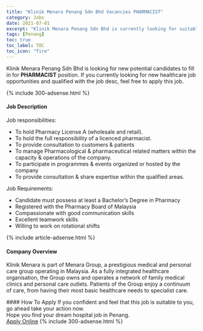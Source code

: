 ```yaml
---
title: "Klinik Menara Penang Sdn Bhd Vacancies PHARMACIST" 
category: Jobs 
date: 2021-07-01 
excerpt: "Klinik Menara Penang Sdn Bhd is currently looking for suitable person to fill in the PHARMACIST which positioned at Penang" 
tags: [Penang] 
toc: true 
toc_label: TOC 
toc_icon: "fire" 
--- 
```


<p>Klinik Menara Penang Sdn Bhd is looking for new potential candidates to fill in for <b>PHARMACIST</b> position. If you currently looking for new healthcare job opportunities and qualified with the job desc, feel free to apply this job.
</p>{% include 300-adsense.html %} 
<div><div><h4>Job Description</h4></div><div><div><span><div><p><span>Job responsibilities:</span></p><ul><li>To hold Pharmacy License A (wholesale and retail).</li><li>To hold the full responsibility of a licenced pharmacist.</li><li>To provide consultation to customers &amp; patients</li><li>To manage Pharmacological &amp; pharmaceutical related matters within the capacity &amp; operations of the company.</li><li>To participate in programmes &amp; events organized or hosted by the company</li><li>To provide consultation &amp; share expertise within the qualified areas.</li></ul><p>Job Requirements:</p><ul><li>Candidate must possess at least a Bachelor&#8217;s Degree in Pharmacy</li><li>Registered with the Pharmacy Board of Malaysia</li><li>Compassionate with good communication skills</li><li>Excellent teamwork skills</li><li>Willing to work on rotational shifts</li></ul></div></span></div></div></div> 
{% include article-adsense.html %} 
<div><div><h4>Company Overview</h4></div><div><div><span><div><p>Klinik Menara&#160;is part of Menara Group, a prestigious medical and personal care group operating in Malaysia. As a fully integrated healthcare organisation, the Group owns and operates a network of family medical clinics and personal care outlets. Patients of the Group enjoy a continuum of care, from having their most basic healthcare needs to specialist care.</p></div></span></div></div></div> 
#### How To Apply 
If you confident and feel that this job is suitable to you, go ahead take your action now. <br/> 
Hope you find your dream hospital job in Penang. <br/> 
<a href="https://www.jobstreet.com.my/en/job/pharmacist-4604353?jobId=jobstreet-my-job-4604353" class="btn btn--warning" target="_blank" rel="nofollow noopenner">Apply Online</a> 
{% include 300-adsense.html %} 